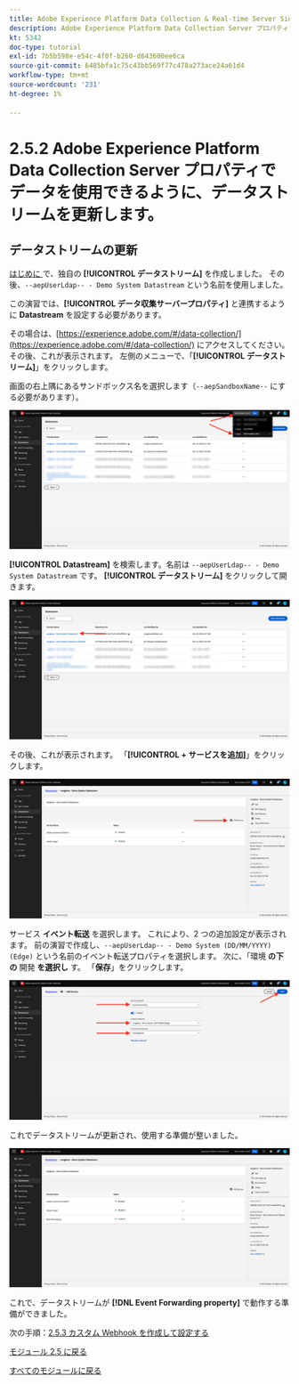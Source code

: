 ```yaml
---
title: Adobe Experience Platform Data Collection & Real-time Server Side Forwarding - データストリームを更新して、Adobe Experience Platform Data Collection Server プロパティでデータを使用できるようにします
description: Adobe Experience Platform Data Collection Server プロパティでデータを使用できるように、データストリームを更新します
kt: 5342
doc-type: tutorial
exl-id: 7b5b598e-e54c-4f0f-b260-d643600ee6ca
source-git-commit: 6485bfa1c75c43bb569f77c478a273ace24a61d4
workflow-type: tm+mt
source-wordcount: '231'
ht-degree: 1%

---
```


# 2.5.2 Adobe Experience Platform Data Collection Server プロパティでデータを使用できるように、データストリームを更新します。

## データストリームの更新

[ はじめに ](./../../gettingstarted/gettingstarted/ex2.md) で、独自の **[!UICONTROL データストリーム]** を作成しました。 その後、`--aepUserLdap-- - Demo System Datastream` という名前を使用しました。

この演習では、**[!UICONTROL データ収集サーバープロパティ]** と連携するように **Datastream** を設定する必要があります。

その場合は、[https://experience.adobe.com/#/data-collection/](https://experience.adobe.com/#/data-collection/) にアクセスしてください。 その後、これが表示されます。 左側のメニューで、「**[!UICONTROL データストリーム]**」をクリックします。

画面の右上隅にあるサンドボックス名を選択します（`--aepSandboxName--` にする必要があります）。

![ 左側のナビゲーションで「Edge設定」アイコンをクリック ](./images/edgeconfig1b.png)

**[!UICONTROL Datastream]** を検索します。名前は `--aepUserLdap-- - Demo System Datastream` です。 **[!UICONTROL データストリーム]** をクリックして開きます。

![WebSDK](./images/websdk0.png)

その後、これが表示されます。 「**[!UICONTROL + サービスを追加]**」をクリックします。

![WebSDK](./images/websdk3.png)

サービス **イベント転送** を選択します。 これにより、2 つの追加設定が表示されます。 前の演習で作成し、`--aepUserLdap-- - Demo System (DD/MM/YYYY) (Edge)` という名前のイベント転送プロパティを選択します。 次に、「環境 **の下の** 開発 **を選択し** す。 「**保存**」をクリックします。

![WebSDK](./images/websdk4.png)

これでデータストリームが更新され、使用する準備が整いました。

![WebSDK](./images/websdk8a.png)

これで、データストリームが **[!DNL Event Forwarding property]** で動作する準備ができました。

次の手順：[2.5.3 カスタム Webhook を作成して設定する ](./ex3.md)

[モジュール 2.5 に戻る](./aep-data-collection-ssf.md)

[すべてのモジュールに戻る](./../../../overview.md)
